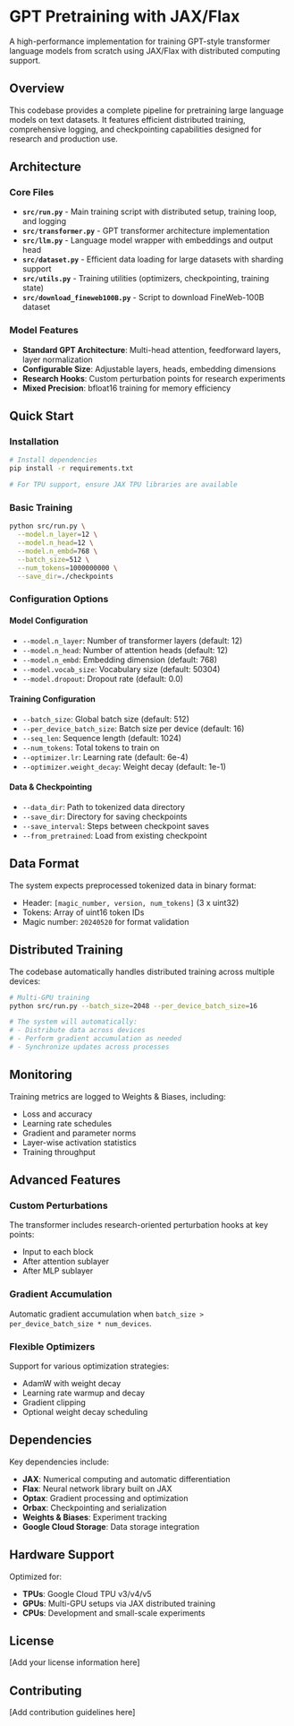 # GPT Pretraining with JAX/Flax

A high-performance implementation for training GPT-style transformer language models from scratch using JAX/Flax with distributed computing support.

## Overview

This codebase provides a complete pipeline for pretraining large language models on text datasets. It features efficient distributed training, comprehensive logging, and checkpointing capabilities designed for research and production use.

## Architecture

### Core Files

- **`src/run.py`** - Main training script with distributed setup, training loop, and logging
- **`src/transformer.py`** - GPT transformer architecture implementation  
- **`src/llm.py`** - Language model wrapper with embeddings and output head
- **`src/dataset.py`** - Efficient data loading for large datasets with sharding support
- **`src/utils.py`** - Training utilities (optimizers, checkpointing, training state)
- **`src/download_fineweb100B.py`** - Script to download FineWeb-100B dataset

### Model Features

- **Standard GPT Architecture**: Multi-head attention, feedforward layers, layer normalization
- **Configurable Size**: Adjustable layers, heads, embedding dimensions
- **Research Hooks**: Custom perturbation points for research experiments
- **Mixed Precision**: bfloat16 training for memory efficiency

## Quick Start

### Installation

```bash
# Install dependencies
pip install -r requirements.txt

# For TPU support, ensure JAX TPU libraries are available
```

### Basic Training

```bash
python src/run.py \
  --model.n_layer=12 \
  --model.n_head=12 \
  --model.n_embd=768 \
  --batch_size=512 \
  --num_tokens=1000000000 \
  --save_dir=./checkpoints
```

### Configuration Options

#### Model Configuration
- `--model.n_layer`: Number of transformer layers (default: 12)
- `--model.n_head`: Number of attention heads (default: 12) 
- `--model.n_embd`: Embedding dimension (default: 768)
- `--model.vocab_size`: Vocabulary size (default: 50304)
- `--model.dropout`: Dropout rate (default: 0.0)

#### Training Configuration
- `--batch_size`: Global batch size (default: 512)
- `--per_device_batch_size`: Batch size per device (default: 16)
- `--seq_len`: Sequence length (default: 1024)
- `--num_tokens`: Total tokens to train on
- `--optimizer.lr`: Learning rate (default: 6e-4)
- `--optimizer.weight_decay`: Weight decay (default: 1e-1)

#### Data & Checkpointing
- `--data_dir`: Path to tokenized data directory
- `--save_dir`: Directory for saving checkpoints
- `--save_interval`: Steps between checkpoint saves
- `--from_pretrained`: Load from existing checkpoint

## Data Format

The system expects preprocessed tokenized data in binary format:
- Header: `[magic_number, version, num_tokens]` (3 x uint32)
- Tokens: Array of uint16 token IDs
- Magic number: `20240520` for format validation

## Distributed Training

The codebase automatically handles distributed training across multiple devices:

```bash
# Multi-GPU training
python src/run.py --batch_size=2048 --per_device_batch_size=16

# The system will automatically:
# - Distribute data across devices
# - Perform gradient accumulation as needed
# - Synchronize updates across processes
```

## Monitoring

Training metrics are logged to Weights & Biases, including:
- Loss and accuracy
- Learning rate schedules  
- Gradient and parameter norms
- Layer-wise activation statistics
- Training throughput

## Advanced Features

### Custom Perturbations
The transformer includes research-oriented perturbation hooks at key points:
- Input to each block
- After attention sublayer
- After MLP sublayer

### Gradient Accumulation
Automatic gradient accumulation when `batch_size > per_device_batch_size * num_devices`.

### Flexible Optimizers
Support for various optimization strategies:
- AdamW with weight decay
- Learning rate warmup and decay
- Gradient clipping
- Optional weight decay scheduling

## Dependencies

Key dependencies include:
- **JAX**: Numerical computing and automatic differentiation
- **Flax**: Neural network library built on JAX
- **Optax**: Gradient processing and optimization
- **Orbax**: Checkpointing and serialization
- **Weights & Biases**: Experiment tracking
- **Google Cloud Storage**: Data storage integration

## Hardware Support

Optimized for:
- **TPUs**: Google Cloud TPU v3/v4/v5
- **GPUs**: Multi-GPU setups via JAX distributed training
- **CPUs**: Development and small-scale experiments

## License

[Add your license information here]

## Contributing

[Add contribution guidelines here]